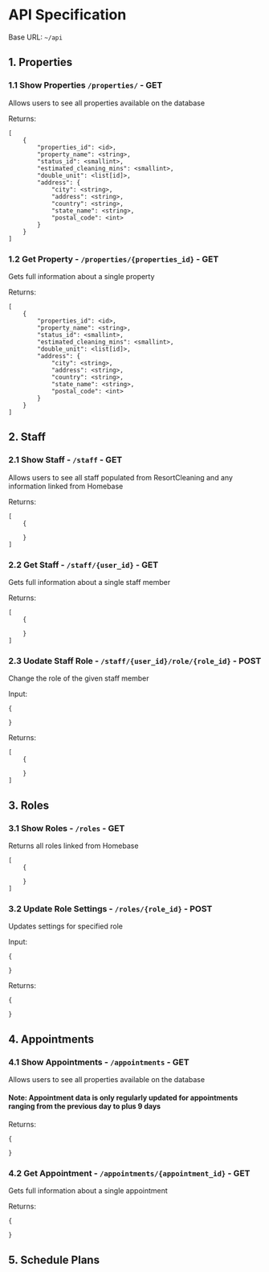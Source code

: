 # API Specification
Base URL: `~/api`
## 1. Properties
### 1.1 Show Properties `/properties/` - GET
Allows users to see all properties available on the database

Returns: 
```commandline
[
    {
        "properties_id": <id>,
        "property_name": <string>,
        "status_id": <smallint>,
        "estimated_cleaning_mins": <smallint>,
        "double_unit": <list[id]>,
        "address": {
            "city": <string>,
            "address": <string>,
            "country": <string>,
            "state_name": <string>,
            "postal_code": <int>
        }
    }
]
```
### 1.2 Get Property - `/properties/{properties_id}` - GET
Gets full information about a single property

Returns:
```commandline
[
    {
        "properties_id": <id>,
        "property_name": <string>,
        "status_id": <smallint>,
        "estimated_cleaning_mins": <smallint>,
        "double_unit": <list[id]>,
        "address": {
            "city": <string>,
            "address": <string>,
            "country": <string>,
            "state_name": <string>,
            "postal_code": <int>
        }
    }
]
```

## 2. Staff
### 2.1 Show Staff - `/staff` - GET
Allows users to see all staff populated from ResortCleaning and any information
linked from Homebase

Returns:
```commandline
[
    {
        
    }
]
```
### 2.2 Get Staff - `/staff/{user_id}` - GET
Gets full information about a single staff member

Returns:
```commandline
[
    {
        
    }
]
```
### 2.3 Uodate Staff Role - `/staff/{user_id}/role/{role_id}` - POST
Change the role of the given staff member

Input:
```commandline
{
    
}
```
Returns:
```commandline
[
    {
        
    }
]
```

## 3. Roles
### 3.1 Show Roles - `/roles` - GET
Returns all roles linked from Homebase

```commandline
[
    {
        
    }
]
```
### 3.2 Update Role Settings - `/roles/{role_id}` - POST
Updates settings for specified role

Input:
```commandline
{
    
}
```
Returns:
```commandline
{
    
}
```

## 4. Appointments
### 4.1 Show Appointments - `/appointments` - GET
Allows users to see all properties available on the database
#### Note: Appointment data is only regularly updated for appointments ranging from the previous day to plus 9 days

Returns:
```commandline
{
    
}
```
### 4.2 Get Appointment - `/appointments/{appointment_id}` - GET
Gets full information about a single appointment

Returns:
```commandline
{
    
}
```

## 5. Schedule Plans
